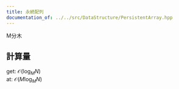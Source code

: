 ```yaml
---
title: 永続配列
documentation_of: ../../src/DataStructure/PersistentArray.hpp
---
```

M分木
## 計算量
get: $\mathcal{O}(\log_M N)$ \
at: $\mathcal{O}(M \log_M N)$